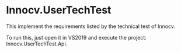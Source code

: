 # Innocv.UserTechTest

This implement the requirements listed by the technical test of Innocv.

To run this, just open it in VS2019 and execute the project: Innocv.UserTechTest.Api.
